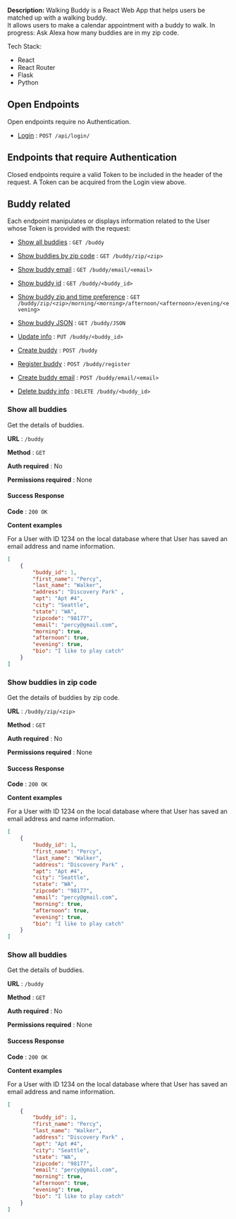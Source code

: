  **Description:**
 Walking Buddy is a React Web App that helps users be matched up with a walking buddy.  
 It allows users to make a calendar appointment with a buddy to walk. In progress: Ask Alexa how many buddies are in my zip code.  

 Tech Stack:
 * React 
 * React Router
 * Flask
 * Python
 
## Open Endpoints

Open endpoints require no Authentication.

* [Login](login.md) : `POST /api/login/`

## Endpoints that require Authentication

Closed endpoints require a valid Token to be included in the header of the
request. A Token can be acquired from the Login view above.

## Buddy related

Each endpoint manipulates or displays information related to the User whose Token is provided with the request:

* [Show all buddies](user/get.md) : `GET /buddy`
* [Show buddies by zip code](user/get.md) : `GET /buddy/zip/<zip>`
* [Show buddy email](user/get.md) : `GET /buddy/email/<email>`
* [Show buddy id](user/get.md) : `GET /buddy/<buddy_id>`
* [Show buddy zip and time preference](user/get.md) : `GET /buddy/zip/<zip>/morning/<morning>/afternoon/<afternoon>/evening/<evening>`
* [Show buddy JSON](user/get.md) : `GET /buddy/JSON`

* [Update info](user/get.md) : `PUT /buddy/<buddy_id>`
* [Create buddy](user/put.md) : `POST /buddy`
* [Register buddy](user/put.md) : `POST /buddy/register`
* [Create buddy email](user/get.md) : `POST /buddy/email/<email>`
* [Delete buddy info](user/get.md) : `DELETE /buddy/<buddy_id>`

### Show all buddies

Get the details of buddies.

**URL** : `/buddy`

**Method** : `GET`

**Auth required** : No

**Permissions required** : None

#### Success Response

**Code** : `200 OK`

**Content examples**

For a User with ID 1234 on the local database where that User has saved an email address and name information.

```json
[
    {
        "buddy_id": 1,
        "first_name": "Percy",
        "last_name": "Walker",
        "address": "Discovery Park" ,
        "apt": "Apt #4",
        "city": "Seattle",
        "state": "WA",
        "zipcode": "98177",
        "email": "percy@gmail.com",
        "morning": true,
        "afternoon": true,
        "evening": true,
        "bio": "I like to play catch"
    }
]
```

### Show buddies in zip code

Get the details of buddies by zip code.

**URL** : `/buddy/zip/<zip>`

**Method** : `GET`

**Auth required** : No

**Permissions required** : None

#### Success Response

**Code** : `200 OK`

**Content examples**

For a User with ID 1234 on the local database where that User has saved an email address and name information.

```json
[
    {
        "buddy_id": 1,
        "first_name": "Percy",
        "last_name": "Walker",
        "address": "Discovery Park" ,
        "apt": "Apt #4",
        "city": "Seattle",
        "state": "WA",
        "zipcode": "98177",
        "email": "percy@gmail.com",
        "morning": true,
        "afternoon": true,
        "evening": true,
        "bio": "I like to play catch"
    }
]
```
### Show all buddies

Get the details of buddies.

**URL** : `/buddy`

**Method** : `GET`

**Auth required** : No

**Permissions required** : None

#### Success Response

**Code** : `200 OK`

**Content examples**

For a User with ID 1234 on the local database where that User has saved an
email address and name information.

```json
[
    {
        "buddy_id": 1,
        "first_name": "Percy",
        "last_name": "Walker",
        "address": "Discovery Park" ,
        "apt": "Apt #4",
        "city": "Seattle",
        "state": "WA",
        "zipcode": "98177",
        "email": "percy@gmail.com",
        "morning": true,
        "afternoon": true,
        "evening": true,
        "bio": "I like to play catch"
    }
]
```






